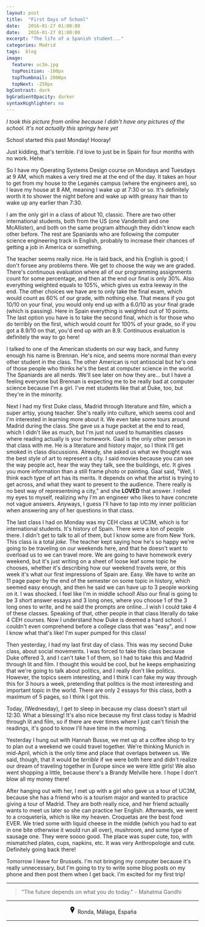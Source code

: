 ```yaml
---
layout: post
title:  "First Days of School"
date:   2016-01-27 01:00:00
date:   2016-01-27 01:00:00
excerpt: "The life of a Spanish student..."
categories: Madrid
tags:  blog
image:
  feature: uc3m.jpg
  topPosition: -100px
  topThumbnail: 2000px
  topNext: -250px
bgContrast: dark
bgGradientOpacity: darker
syntaxHighlighter: no
---
```


*I took this picture from online because I didn't have any pictures of the school. It's not actually this springy here yet*

School started this past Monday! Hooray!

Just kidding, that's terrible. I'd love to just be in Spain for four months with no work. Hehe.

So I have my Operating Systems Design course on Mondays and Tuesdays at 9 AM, which makes a very tired me at the end of the day. It takes an hour to get from my house to the Leganés campus (where the engineers are), so I leave my house at 8 AM, meaning I wake up at 7:30 or so. It's definitely worth it to shower the night before and wake up with greasy hair than to wake up any earlier than 7:30.

I am the only girl in a class of about 10, classic. There are two other international students, both from the US (one Vanderbilt and one McAllister), and both on the same program although they didn't know each other before. The rest are Spaniards who are following the computer science engineering track in English, probably to increase their chances of getting a job in America or something.

The teacher seems really nice. He is laid back, and his English is good; I don't forsee any problems there. We get to choose the way we are graded. There's continuous evaluation where all of our programming assignments count for some percentage, and then at the end our final is only 30%. Also everything weighted equals to 105%, which gives us extra leeway in the end. The other choices we have are to only take the final exam, which would count as 60% of our grade, with nothing else. That means if you got 10/10 on your final, you would only end up with a 6.0/10 as your final grade (which is passing). Here in Spain everything is weighted out of 10 points. The last option you have is to take the second final, which is for those who do terribly on the first, which would count for 100% of your grade, so if you got a 8.9/10 on that, you'd end up with an 8.9. Continuous evaluation is definitely the way to go here!

I talked to one of the American students on our way back, and funny enough his name is Brennan. He's nice, and seems more normal than every other student in the class. The other American is not antisocial but he's one of those people who thinks he's the best at computer science in the world. The Spaniards are all nerds. We'll see later on how they are... but I have a feeling everyone but Brennan is expecting me to be really bad at computer science because I'm a girl. I've met students like that at Duke, too, but they're in the minority.

Next I had my first Duke class, Madrid through literature and film, which a super artsy, young teacher. She's really into culture, which seems cool and I'm interested in learning more about it. We even take some tours around Madrid during the class. She gave us a huge packet at the end to read, which I didn't like as much, but I'm just not used to humanities classes where reading actually is your homework. Gaal is the only other person in that class with me. He is a literature and history major, so I think I'll get smoked in class discussions. Already, she asked us what we thought was the best style of art to represent a city. I said movies because you can see the way people act, hear the way they talk, see the buildings, etc. It gives you more information than a still frame photo or painting. Gaal said, "Well, I think each type of art has its merits. It depends on what the artist is trying to get across, and what they want to present to the audience. There really is no best way of representning a city," and she **LOVED** that answer. I rolled my eyes to myself, realizing why I'm an engineer who likes to have concrete not vague answers. Anyways, I guess I'll have to tap into my inner politician when answering any of her questions in that class.

The last class I had on Monday was my CEH class at UC3M, which is for international students. It's history of Spain. There were a ton of people there. I didn't get to talk to all of them, but I know some are from New York. This class is a total *joke*. The teacher kept saying how he's so happy we're going to be traveling on our weekends here, and that he doesn't want to overload us to we can travel more. We are going to have homework every weekend, but it's just writing on a sheet of loose leaf some topic he chooses, whether it's describing how our weekend travels were, or this week it's what our first impressions of Spain are. Easy. We have to write an 11 page paper by the end of the semester on some topic in history, which seemed easy enough, and then he said we can have up to 3 people working on it. I was shocked. I feel like I'm in middle school! Also our final is going to be 3 short answer essays and 3 long ones, where you choose 1 of the 3 long ones to write, and he said the prompts are online...I wish I could take 4 of these classes. Speaking of that, other people in that class literally do take 4 CEH courses. Now I understand how Duke is deemed a hard school. I couldn't even comprehend before a college class that was "easy", and now I know what that's like! I'm super pumped for this class!

Then yesterday, I had my last first day of class. This was my second Duke class, about social movements. I was forced to take this class because Duke offered 3, and I can't take 1 of them, so I had to take this and Madrid through lit and film. I thought this would be cool, but he keeps emphasizing that we're going to talk about politics, and I really don't like politics. However, the topics seem interesting, and I think I can fake my way through this for 3 hours a week, pretending that politics is the most interesting and important topic in the world. There are only 2 essays for this class, both a maximum of 5 pages, so I think I got this.

Today, (Wednesday), I get to sleep in because my class doesn't start uil 12:30. What a blessing! It's also nice because my first class today is Madrid through lit and film, so if there are ever times where I just can't finish the readings, it's good to know I'll have time in the morning.

Yesterday I hung out with Hannah Busse, we met up at a coffee shop to try to plan out a weekend we could travel together. We're thinking Munich in mid-April, which is the only time and place that overlaps between us. We said, though, that it would be *terrible* if we were both here and didn't realize our dream of traveling together in Europe since we were little girls! We also went shopping a little, because there's a Brandy Melville here. I hope I don't blow all my money there!

After hanging out with her, I met up with a girl who gave us a tour of UC3M, because she has a friend who is a tourism major and wanted to practice giving a tour of Madrid. They are both really nice, and her friend actually wants to meet us later so she can practice her English. Afterwards, we went to a croquetería, which is like my heaven. Croquetas are the best food EVER. We tried some with liquid cheese in the middle (which you had to eat in one bite otherwise it would run all over), mushroom, and some type of sausage one. They were soooo good. The place was super cute, too, with mismatched plates, cups, napkins, etc. It was very Anthropologie and cute. Definitely going back there!

Tomorrow I leave for Brussels. I'm not bringing my computer because it's really unnecessary, but I'm going to try to write some blog posts on my phone and then post them when I get back. I'm excited for my first trip!


<hr></hr>

<blockquote class="largeQuote">"The future depends on what you do today." - Mahatma Gandhi</blockquote>

<hr></hr>

<center><img src="/assets/images/location.png" height=20px width=20px/> Ronda, Málaga, España</center>

<hr></hr>
